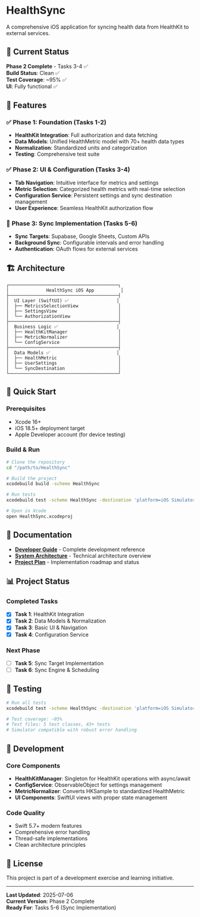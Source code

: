 # HealthSync

A comprehensive iOS application for syncing health data from HealthKit to external services.

## 🚀 Current Status

**Phase 2 Complete** - Tasks 3-4 ✅  
**Build Status**: Clean ✅  
**Test Coverage**: ~95% ✅  
**UI**: Fully functional ✅

## 📱 Features

### ✅ **Phase 1: Foundation (Tasks 1-2)**
- **HealthKit Integration**: Full authorization and data fetching
- **Data Models**: Unified HealthMetric model with 70+ health data types
- **Normalization**: Standardized units and categorization
- **Testing**: Comprehensive test suite

### ✅ **Phase 2: UI & Configuration (Tasks 3-4)**
- **Tab Navigation**: Intuitive interface for metrics and settings
- **Metric Selection**: Categorized health metrics with real-time selection
- **Configuration Service**: Persistent settings and sync destination management
- **User Experience**: Seamless HealthKit authorization flow

### 🔄 **Phase 3: Sync Implementation (Tasks 5-6)**
- **Sync Targets**: Supabase, Google Sheets, Custom APIs
- **Background Sync**: Configurable intervals and error handling
- **Authentication**: OAuth flows for external services

## 🏗️ Architecture

```
┌─────────────────────────────────────────┐
│              HealthSync iOS App          │
├─────────────────────────────────────────┤
│  UI Layer (SwiftUI) ✅                  │
│  ├── MetricsSelectionView               │
│  ├── SettingsView                       │
│  └── AuthorizationView                  │
├─────────────────────────────────────────┤
│  Business Logic ✅                      │
│  ├── HealthKitManager                   │
│  ├── MetricNormalizer                   │
│  └── ConfigService                      │
├─────────────────────────────────────────┤
│  Data Models ✅                         │
│  ├── HealthMetric                       │
│  ├── UserSettings                       │
│  └── SyncDestination                    │
└─────────────────────────────────────────┘
```

## 🚀 Quick Start

### Prerequisites
- Xcode 16+
- iOS 18.5+ deployment target
- Apple Developer account (for device testing)

### Build & Run
```bash
# Clone the repository
cd "/path/to/HealthSync"

# Build the project
xcodebuild build -scheme HealthSync

# Run tests
xcodebuild test -scheme HealthSync -destination 'platform=iOS Simulator,name=iPhone 16 Pro'

# Open in Xcode
open HealthSync.xcodeproj
```

## 📖 Documentation

- **[Developer Guide](docs/developer-guide.md)** - Complete development reference
- **[System Architecture](docs/architecture/system-overview.md)** - Technical architecture overview
- **[Project Plan](docs/projectplan.md)** - Implementation roadmap and status

## 📊 Project Status

### Completed Tasks
- [x] **Task 1**: HealthKit Integration
- [x] **Task 2**: Data Models & Normalization
- [x] **Task 3**: Basic UI & Navigation
- [x] **Task 4**: Configuration Service

### Next Phase
- [ ] **Task 5**: Sync Target Implementation
- [ ] **Task 6**: Sync Engine & Scheduling

## 🧪 Testing

```bash
# Run all tests
xcodebuild test -scheme HealthSync -destination 'platform=iOS Simulator,name=iPhone 16 Pro'

# Test coverage: ~95%
# Test files: 5 test classes, 43+ tests
# Simulator compatible with robust error handling
```

## 🔧 Development

### Core Components
- **HealthKitManager**: Singleton for HealthKit operations with async/await
- **ConfigService**: ObservableObject for settings management
- **MetricNormalizer**: Converts HKSample to standardized HealthMetric
- **UI Components**: SwiftUI views with proper state management

### Code Quality
- Swift 5.7+ modern features
- Comprehensive error handling
- Thread-safe implementations
- Clean architecture principles

## 📝 License

This project is part of a development exercise and learning initiative.

---

**Last Updated**: 2025-07-06  
**Current Version**: Phase 2 Complete  
**Ready For**: Tasks 5-6 (Sync Implementation)